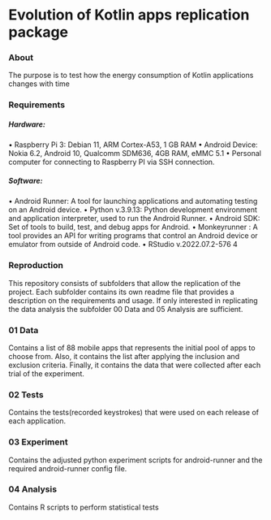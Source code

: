 # Evolution of Kotlin apps replication package

### About
The purpose is to test how the energy consumption of Kotlin applications changes with time

### Requirements
##### Hardware:
• Raspberry Pi 3: Debian 11, ARM Cortex-A53, 1 GB RAM
• Android Device: Nokia 6.2, Android 10, Qualcomm SDM636,
4GB RAM, eMMC 5.1
• Personal computer for connecting to Raspberry PI via SSH
connection.
##### Software:
• Android Runner: A tool for launching applications and automating testing on an Android device.
• Python v.3.9.13: Python development environment and application interpreter, used to run the Android Runner.
• Android SDK: Set of tools to build, test, and debug apps for Android.
• Monkeyrunner : A tool provides an API for writing programs that control an Android device or emulator from outside of Android code.
• RStudio v.2022.07.2-576 4


### Reproduction
This repository consists of subfolders that allow the replication of the project. Each subfolder contains its own readme file that provides a description on the requirements and usage. If only interested in replicating the data analysis the subfolder 00 Data and 05 Analysis are sufficient.

### 01 Data
Contains a list of 88 mobile apps that represents the initial pool of apps to choose from. Also, it contains the list after applying the inclusion and exclusion criteria. Finally, it contains the data that were collected after each trial of the experiment.

### 02 Tests
Contains the tests(recorded keystrokes) that were used on each release of each application.

### 03 Experiment
Contains the adjusted python experiment scripts for android-runner and the required android-runner config file.

### 04 Analysis
Contains R scripts to perform statistical tests
